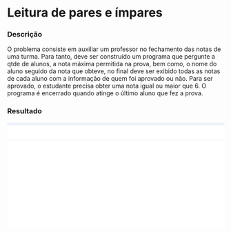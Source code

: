 # Leitura de pares e ímpares

### Descrição

O problema consiste em auxiliar um professor no fechamento das notas de uma turma. Para tanto, deve ser construído um programa que pergunte a qtde de alunos, a nota máxima permitida na prova, bem como, o nome do aluno seguido da nota que obteve, no final deve ser exibido todas as notas de cada aluno com a informação de quem foi aprovado ou não. Para ser aprovado, o estudante precisa obter uma nota igual ou maior que 6. O programa é encerrado quando atinge o último aluno que fez a prova.

### Resultado

<p align="center">
<img src="../11- ImagensReadme/02.gif"  width="595px"/>
</p>
